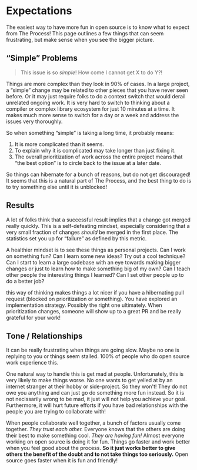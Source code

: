 
# Expectations

The easiest way to have more fun in open source is to know what to expect from The Process! This page outlines a few things that can seem frustrating, but make sense when you see the bigger picture.


## “Simple” Problems

> This issue is so *simple*! How come I cannot get X to do Y?!

Things are more complex than they look in 90% of cases. In a large project, a “simple” change may be related to other pieces that you have never seen before. Or it may just require folks to do a context switch that would derail unrelated ongoing work. It is very hard to switch to thinking about a compiler or complex library ecosystem for just 10 minutes at a time. It makes much more sense to switch for a day or a week and address the issues very thoroughly.

So when something “simple” is taking a long time, it probably means:

  1. It is more complicated than it seems.
  2. To explain why it is complicated may take longer than just fixing it.
  3. The overall prioritization of work across the entire project means that
    “the best option” is to circle back to the issue at a later date.

So things can hibernate for a bunch of reasons, but do not get discouraged! It seems that this is a natural part of The Process, and the best thing to do is to try something else until it is unblocked!


## Results

A lot of folks think that a successful result implies that a change got merged really quickly. This is a self-defeating mindset, especially considering that a very small fraction of changes *should* be merged in the first place. The statistics set you up for “failure” as defined by this metric.

A healthier mindset is to see these things as personal projects. Can I work on something fun? Can I learn some new ideas? Try out a cool technique? Can I start to learn a large codebase with an eye towards making bigger changes or just to learn how to make something big of my own? Can I teach other people the interesting things I learned? Can I set other people up to do a better job?

this way of thinking makes things a lot nicer if you have a hibernating pull request (blocked on prioritization or something). You have explored an implementation strategy. Possibly the right one ultimately. When prioritization changes, someone will show up to a great PR and be really grateful for your work!


## Tone / Relationships

It can be really frustrating when things are going slow. Maybe no one is replying to you or things seem stalled. 100% of people who do open source work experience this.

One natural way to handle this is get mad at people. Unfortunately, this is very likely to make things worse. No one wants to get yelled at by an internet stranger at their hobby or side-project. So they won't! They do not owe you anything and can just go do something more fun instead. So it is not necissarily wrong to be mad, it just will not help you achieve your goal. Furthermore, it will hurt future efforts if you have bad relationships with the people you are trying to collaborate with!

When people collaborate well together, a bunch of factors usually come together. *They trust each other.* Everyone knows that the others are doing their best to make something cool. *They are having fun!* Almost everyone working on open source is doing it for fun. Things go faster and work better when you feel good about the process. **So it just works better to give others the benefit of the doubt and to not take things too seriously.** Open source goes faster when it is fun and friendly!

